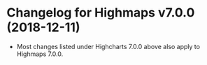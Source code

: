# Changelog for Highmaps v7.0.0 (2018-12-11)

- Most changes listed under Highcharts 7.0.0 above also apply to Highmaps 7.0.0.
